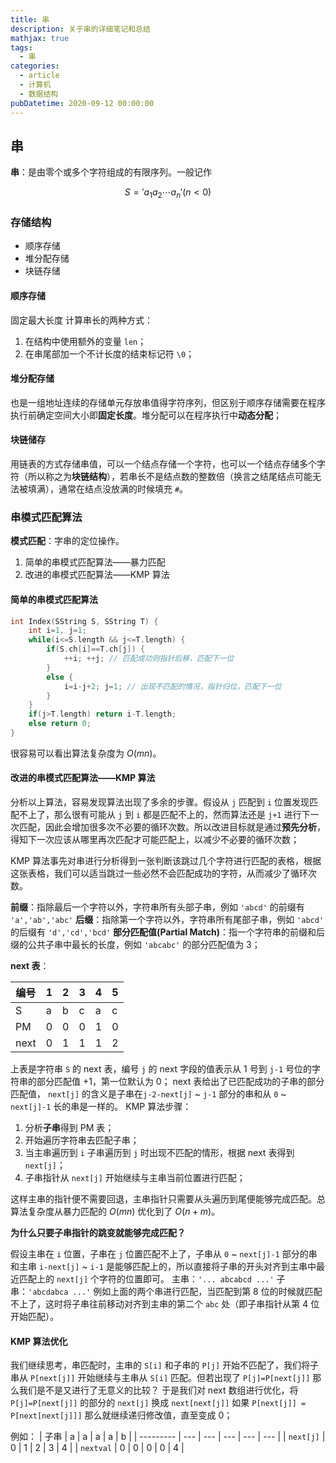 ```yaml
---
title: 串
description: 关于串的详细笔记和总结
mathjax: true
tags:
  - 串
categories:
  - article
  - 计算机
  - 数据结构
pubDatetime: 2020-09-12 00:00:00
---
```


## 串

**串**：是由零个或多个字符组成的有限序列。一般记作

$$
S = 'a_1 a_2 \cdots a_n'(n \lt 0)
$$

### 存储结构

- 顺序存储
- 堆分配存储
- 块链存储

#### 顺序存储

固定最大长度
计算串长的两种方式：

1. 在结构中使用额外的变量 `len`；
2. 在串尾部加一个不计长度的结束标记符 `\0`；

#### 堆分配存储

也是一组地址连续的存储单元存放串值得字符序列，但区别于顺序存储需要在程序执行前确定空间大小即**固定长度**。堆分配可以在程序执行中**动态分配**；

#### 块链储存

用链表的方式存储串值，可以一个结点存储一个字符，也可以一个结点存储多个字符（所以称之为**块链结构**），若串长不是结点数的整数倍（换言之结尾结点可能无法被填满），通常在结点没放满的时候填充 `#`。

### 串模式匹配算法

**模式匹配**：字串的定位操作。

1. 简单的串模式匹配算法——暴力匹配
2. 改进的串模式匹配算法——KMP 算法

#### 简单的串模式匹配算法

```cpp
int Index(SString S, SString T) {
    int i=1, j=1;
    while(i<=S.length && j<=T.length) {
        if(S.ch[i]==T.ch[j]) {
            ++i; ++j; // 匹配成功则指针后移，匹配下一位
        }
        else {
            i=i-j+2; j=1; // 出现不匹配的情况，指针归位，匹配下一位
        }
    }
    if(j>T.length) return i-T.length;
    else return 0;
}
```

很容易可以看出算法复杂度为 $O(mn)$。

#### 改进的串模式匹配算法——KMP 算法

分析以上算法，容易发现算法出现了多余的步骤。假设从 `j` 匹配到 `i` 位置发现匹配不上了，那么很有可能从 `j` 到 `i` 都是匹配不上的，然而算法还是 `j+1` 进行下一次匹配，因此会增加很多次不必要的循环次数。所以改进目标就是通过**预先分析**，得知下一次应该从哪里再次匹配才可能匹配上，以减少不必要的循环次数；

KMP 算法事先对串进行分析得到一张判断该跳过几个字符进行匹配的表格，根据这张表格，我们可以适当跳过一些必然不会匹配成功的字符，从而减少了循环次数。

**前缀**：指除最后一个字符以外，字符串所有头部子串，例如 `'abcd'` 的前缀有 `'a','ab','abc'`
**后缀**：指除第一个字符以外，字符串所有尾部子串，例如 `'abcd'` 的后缀有 `'d','cd','bcd'`
**部分匹配值(Partial Match)**：指一个字符串的前缀和后缀的公共子串中最长的长度，例如 `'abcabc'` 的部分匹配值为 3；

**next 表**：

| 编号 | 1   | 2   | 3   | 4   | 5   |
| ---- | --- | --- | --- | --- | --- |
| S    | a   | b   | c   | a   | c   |
| PM   | 0   | 0   | 0   | 1   | 0   |
| next | 0   | 1   | 1   | 1   | 2   |

上表是字符串 `S` 的 next 表，编号 `j` 的 next 字段的值表示从 1 号到 `j-1` 号位的字符串的部分匹配值 +1，第一位默认为 0；
next 表给出了已匹配成功的子串的部分匹配值， `next[j]` 的含义是子串在`j-2-next[j]` ~ `j-1` 部分的串和从 `0` ~ `next[j]-1` 长的串是一样的。
KMP 算法步骤：

1. 分析**子串**得到 PM 表；
2. 开始遍历字符串去匹配子串；
3. 当主串遍历到 `i` 子串遍历到 `j` 时出现不匹配的情形，根据 next 表得到 `next[j]`；
4. 子串指针从 `next[j]` 开始继续与主串当前位置进行匹配；

这样主串的指针便不需要回退，主串指针只需要从头遍历到尾便能够完成匹配。总算法复杂度从暴力匹配的 $O(mn)$ 优化到了 $O(n+m)$。

**为什么只要子串指针的跳变就能够完成匹配？**

假设主串在 `i` 位置，子串在 `j` 位置匹配不上了，子串从 `0` ~ `next[j]-1` 部分的串和主串 `i-next[j]` ~ `i-1` 是能够匹配上的，所以直接将子串的开头对齐到主串中最近匹配上的 `next[j]` 个字符的位置即可。
主串：`'... abcabcd ...'`
子串：`'abcdabca ...'`
例如上面的两个串进行匹配，当匹配到第 8 位的时候就匹配不上了，这时将子串往前移动对齐到主串的第二个 `abc` 处（即子串指针从第 4 位开始匹配）。

#### KMP 算法优化

我们继续思考，串匹配时，主串的 `S[i]` 和子串的 `P[j]` 开始不匹配了，我们将子串从 `P[next[j]]` 开始继续与主串从 `S[i]` 匹配。但若出现了 `P[j]=P[next[j]]` 那么我们是不是又进行了无意义的比较？
于是我们对 next 数组进行优化，将 `P[j]=P[next[j]]` 的部分的 `next[j]` 换成 `next[next[j]]` 如果 `P[next[j]] = P[next[next[j]]]` 那么就继续递归修改值，直至变成 0；

例如：
| 子串 | a | a | a | a | b |
| --------- | --- | --- | --- | --- | --- |
| `next[j]` | 0 | 1 | 2 | 3 | 4 |
| `nextval` | 0 | 0 | 0 | 0 | 4 |
